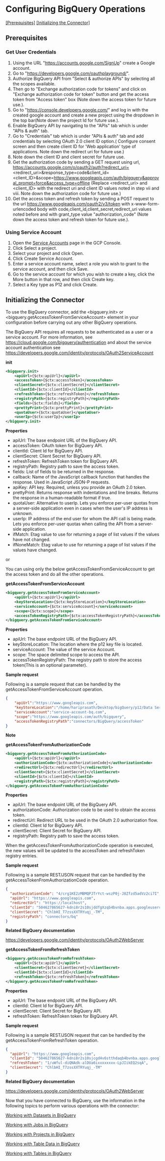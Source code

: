 # Configuring BigQuery Operations

[[Prerequisites]](#Prerequisites) [[Initializing the Connector]](#initializing-the-connector)

## Prerequisites

### Get User Credentials

   1.  Using the URL "https://accounts.google.com/SignUp" create a Google account.
   2.  Go to "https://developers.google.com/oauthplayground/".
   3.  Authorize BigQuery API from "Select & authorize APIs" by selecting all the scopes available.
   4.  Then go to "Exchange authorization code for tokens" and click on "Exchange authorization code for token" button and get the access token from "Access token" box (Note down the access token for future use.).
   5.  Go to "https://console.developers.google.com/" and log in with the created google account and create a new project using the dropdown in the top bar(Note down the project Id for future use.). 
   6.  Enable BigQuery API by navigating to the "APIs" tab which is under "APIs & auth" tab.
   7.  Go to "Credentials" tab which is under "APIs & auth" tab and add credentials by selecting OAuth 2.0 client ID option.( Configure consent screen and then create client ID for 'Web application' type of applications. Note down the redirect uri for future use.)
   8.  Note down the client ID and client secret for future use.
   9.  Get the authorization code by sending a GET request using url, https://accounts.google.com/o/oauth2/auth?redirect_uri=<redirect_uri>&response_type=code&client_id=<client_ID>&scope=https://www.googleapis.com/auth/bigquery&approval_prompt=force&access_type=offline (Replace <redirect_uri> and <client_ID> with the redirect uri and client ID values noted in step vii and viii. Note down the authorization code for future use.)
   10. Get the access token and refresh token by sending a POST request to the url https://www.googleapis.com/oauth2/v3/token with x-www-form-urlencoded body with code,client_id,client_secret,redirect_uri values noted before and with grant_type value "authorization_code" (Note down the access token and refresh token for future use.).


### Using Service Account
   
   1. Open the [Service Accounts](https://console.cloud.google.com/projectselector2/iam-admin/serviceaccounts?) page in the GCP Console.
   2. Click Select a project.
   3. Select your project and click Open.
   4. Click Create Service Account.
   5. Enter a service account name, select a role you wish to grant to the service account, and then click Save.
   6. Go to the service account for which you wish to create a key, click the More button in that row, and then click Create key.
   7. Select a Key type as P12 and click Create.

## Initializing the Connector

To use the BigQuery connector, add the <bigquery.init> or <bigquery.getAccessTokenFromServiceAccount> element in your configuration before carrying out any other BigQuery operations. 

The BigQuery API requires all requests to be authenticated as a user or a service account. For more information, see https://cloud.google.com/bigquery/authentication and about the service account authentication see https://developers.google.com/identity/protocols/OAuth2ServiceAccount

**init**
```xml
<bigquery.init>
    <apiUrl>{$ctx:apiUrl}</apiUrl>
    <accessToken>{$ctx:accessToken}</accessToken>
    <clientSecret>{$ctx:clientSecret}</clientSecret>
    <clientId>{$ctx:clientId}</clientId>
    <refreshToken>{$ctx:refreshToken}</refreshToken>
    <registryPath>{$ctx:registryPath}</registryPath>
    <fields>{$ctx:fields}</fields>
    <prettyPrint>{$ctx:prettyPrint}</prettyPrint>
    <quotaUser>{$ctx:quotaUser}</quotaUser>
    <userIp>{$ctx:userIp}</userIp>
</bigquery.init>
```
**Properties** 
* apiUrl: The base endpoint URL of the BigQuery API.
* accessToken: OAuth token for BigQuery API.
* clientId:  Client Id for BigQuery API.
* clientSecret: Client Secret for BigQuery API.
* refreshToken: RefreshToken token for BigQuery API.
* registryPath: Registry path to save the access token.
* fields: List of fields to be returned in the response.
* callback: Name of the JavaScript callback function that handles the response. Used in JavaScript JSON-P requests.
* apiKey: API key. Required, unless you provide an OAuth 2.0 token.
* prettyPrint: Returns response with indentations and line breaks. Returns the response in a human-readable format if true.
* quotaUser: Alternative to userIp. Lets you enforce per-user quotas from a server-side application even in cases when the user's IP address is unknown.
* userIp: IP address of the end user for whom the API call is being made. Lets you enforce per-user quotas when calling the API from a server-side application.
* ifMatch: Etag value to use for returning a page of list values if the values have not changed.
* ifNoneMatch: Etag value to use for returning a page of list values if the values have changed.

or 

You can using only the below getAccessTokenFromServiceAccount  to get the access token and do all the other operations.

**getAccessTokenFromServiceAccount**
```xml
<bigquery.getAccessTokenFromServiceAccount>
    <apiUrl>{$ctx:apiUrl}</apiUrl>
    <keyStoreLocation>{$ctx:keyStoreLocation}</keyStoreLocation>
    <serviceAccount>{$ctx:serviceAccount}</serviceAccount>
    <scope>{$ctx:scope}</scope>
    <accessTokenRegistryPath>{$ctx:accessTokenRegistryPath}</accessTokenRegistryPath>
</bigquery.getAccessTokenFromServiceAccount>
```

**Properties** 
* apiUrl: The base endpoint URL of the BigQuery API.
* keyStoreLocation: The location where the p12 key file is located.
* serviceAccount: The value of the service Account.
* scope: The space delimited scope to access the API.
* accessTokenRegistryPath: The registry path to store the access token(This is an optional parameter).

**Sample request**

Following is a sample request that can be handled by the getAccessTokenFromServiceAccount operation.

```json
{
    "apiUrl":"https://www.googleapis.com",
    "keyStoreLocation":"/home/hariprasath/Desktop/bigQuery/p12/Data Services - Non Production.p12",
    "serviceAccount":"service-account-bq.com",
    "scope":"https://www.googleapis.com/auth/bigquery",
    "accessTokenRegistryPath":"connectors/BigQuery/accessToken"
}
```
**Note**

**getAccessTokenFromAuthorizationCode**
```xml
<bigquery.getAccessTokenFromAuthorizationCode>
    <apiUrl>{$ctx:apiUrl}</apiUrl>
    <authorizationCode>{$ctx:authorizationCode}</authorizationCode>           
    <redirectUrl>{$ctx:redirectUrl}</redirectUrl>
    <clientSecret>{$ctx:clientSecret}</clientSecret>
    <clientId>{$ctx:clientId}</clientId>
    <registryPath>{$ctx:registryPath}</registryPath>
</bigquery.getAccessTokenFromAuthorizationCode>
```
**Properties** 
* apiUrl: The base endpoint URL of the BigQuery API.
* authorizationCode: Authorization code to be used to obtain the access token.
* redirectUrl: Redirect URL to be used in the OAuth 2.0 authorization flow.
* clientId:  Client Id for BigQuery API.
* clientSecret: Client Secret for BigQuery API.
* registryPath: Registry path to save the access token.

When the getAccessTokenFromAuthorizationCode operation is executed, the new values will be updated to the accessToken and refreshToken registry entries.

**Sample request**

Following is a sample REST/JSON request that can be handled by the getAccessTokenFromAuthorizationCode operation.

```json
{
  "authorizationCode": "4/crg1KE2zMBMQPJTrYct-wszP0j-J8Zfzd5adVz2ci7I",
  "apiUrl": "https://www.googleapis.com",
  "redirectUrl": "https://localhost",
  "clientId": "504627865627-kdni8r2s10sjddfgXzqb4bvnba.apps.googleusercontent.com",
  "clientSecret": "ChlbHI_T7zssXXTRYuqj_-TM",
  "registryPath": "connectors/bq"
}
```

**Related BigQuery documentation**

https://developers.google.com/identity/protocols/OAuth2WebServer

**getAccessTokenFromRefreshToken**
```xml
<bigquery.getAccessTokenFromRefreshToken>
    <apiUrl>{$ctx:apiUrl}</apiUrl>
    <clientSecret>{$ctx:clientSecret}</clientSecret>
    <clientId>{$ctx:clientId}</clientId>
    <refreshToken>{$ctx:refreshToken}</refreshToken>
</bigquery.getAccessTokenFromRefreshToken>
```
**Properties** 
* apiUrl: The base endpoint URL of the BigQuery API.
* clientId:  Client Id for BigQuery API.
* clientSecret: Client Secret for BigQuery API.
* refreshToken: RefreshToken token for BigQuery API.

**Sample request**

Following is a sample REST/JSON request that can be handled by the getAccessTokenFromRefreshToken operation.

```json
{
  "apiUrl": "https://www.googleapis.com",
  "clientId": "504627865627-kdni8r2s10sjcgd4v6stthdaqb4bvnba.apps.googleusercontent.com",
  "refreshToken": "1/uWful-diQNAdk-alDUa6ixxxxxxxx-LpJIikEQ2sqA",
  "clientSecret": "ChlbHI_T7zssXXTRYuqj_-TM"
}
```

**Related BigQuery documentation**

https://developers.google.com/identity/protocols/OAuth2WebServer

Now that you have connected to BigQuery, use the information in the following topics to perform various operations with the connector:

[Working with Datasets in BigQuery](datasets.md)

[Working with Jobs in BigQuery](jobs.md)

[Working with Projects in BigQuery](projects.md)

[Working with Table Data in BigQuery](table_data.md)

[Working with Tables in BigQuery](tables.md)
